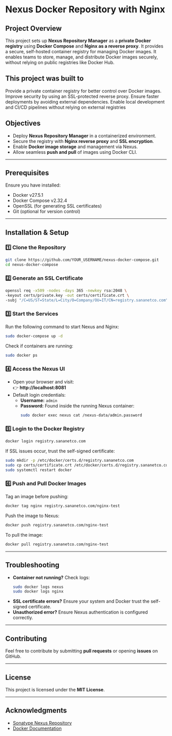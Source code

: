 # Nexus Docker Repository with Nginx

## **Project Overview**
This project sets up **Nexus Repository Manager** as a **private Docker registry** using **Docker Compose** and **Nginx as a reverse proxy**. It provides a secure, self-hosted container registry for managing Docker images. It enables teams to store, manage, and distribute Docker images securely, without relying on public registries like Docker Hub.

## **This project was built to**

Provide a private container registry for better control over Docker images.
Improve security by using an SSL-protected reverse proxy.
Ensure faster deployments by avoiding external dependencies.
Enable local development and CI/CD pipelines without relying on external registries

## **Objectives**
- Deploy **Nexus Repository Manager** in a containerized environment.
- Secure the registry with **Nginx reverse proxy** and **SSL encryption**.
- Enable **Docker image storage** and management via Nexus.
- Allow seamless **push and pull** of images using Docker CLI.

---
## **Prerequisites**
Ensure you have installed:
- Docker v27.5.1
- Docker Compose v2.32.4
- OpenSSL (for generating SSL certificates)
- Git (optional for version control)

---
## **Installation & Setup**

### **1️⃣ Clone the Repository**
```sh
git clone https://github.com/YOUR_USERNAME/nexus-docker-compose.git
cd nexus-docker-compose
```

### **2️⃣ Generate an SSL Certificate**
```sh
openssl req -x509 -nodes -days 365 -newkey rsa:2048 \
-keyout certs/private.key -out certs/certificate.crt \
-subj "/C=US/ST=State/L=City/O=Company/OU=IT/CN=registry.sananetco.com"
```

### **3️⃣ Start the Services**
Run the following command to start Nexus and Nginx:
```sh
sudo docker-compose up -d
```
Check if containers are running:
```sh
sudo docker ps
```

### **4️⃣ Access the Nexus UI**
- Open your browser and visit:  
  👉 **http://localhost:8081**  
- Default login credentials:
  - **Username:** `admin`
  - **Password:** Found inside the running Nexus container:
    ```sh
    sudo docker exec nexus cat /nexus-data/admin.password
    ```

### **5️⃣ Login to the Docker Registry**
```sh
docker login registry.sananetco.com
```
If SSL issues occur, trust the self-signed certificate:
```sh
sudo mkdir -p /etc/docker/certs.d/registry.sananetco.com
sudo cp certs/certificate.crt /etc/docker/certs.d/registry.sananetco.com/ca.crt
sudo systemctl restart docker
```

### **6️⃣ Push and Pull Docker Images**
Tag an image before pushing:
```sh
docker tag nginx registry.sananetco.com/nginx-test
```
Push the image to Nexus:
```sh
docker push registry.sananetco.com/nginx-test
```
To pull the image:
```sh
docker pull registry.sananetco.com/nginx-test
```

---
## **Troubleshooting**
- **Container not running?** Check logs:
  ```sh
  sudo docker logs nexus
  sudo docker logs nginx
  ```
- **SSL certificate errors?** Ensure your system and Docker trust the self-signed certificate.
- **Unauthorized error?** Ensure Nexus authentication is configured correctly.

---
## **Contributing**
Feel free to contribute by submitting **pull requests** or opening **issues** on GitHub.

---
## **License**
This project is licensed under the **MIT License**.

---
## **Acknowledgments**
- [Sonatype Nexus Repository](https://www.sonatype.com/products/nexus-repository)
- [Docker Documentation](https://docs.docker.com/)


